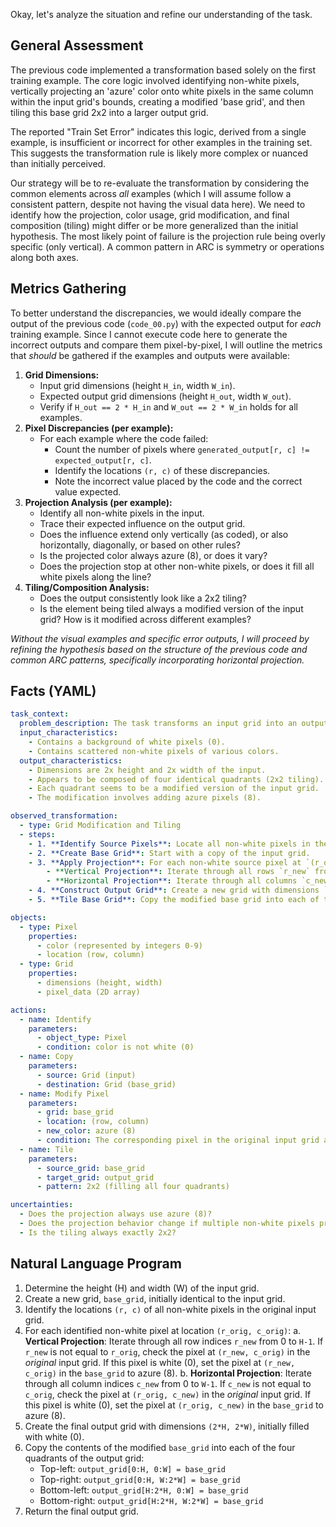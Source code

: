 Okay, let's analyze the situation and refine our understanding of the task.

## General Assessment

The previous code implemented a transformation based solely on the first training example. The core logic involved identifying non-white pixels, vertically projecting an 'azure' color onto white pixels in the same column within the input grid's bounds, creating a modified 'base grid', and then tiling this base grid 2x2 into a larger output grid.

The reported "Train Set Error" indicates this logic, derived from a single example, is insufficient or incorrect for other examples in the training set. This suggests the transformation rule is likely more complex or nuanced than initially perceived.

Our strategy will be to re-evaluate the transformation by considering the common elements across *all* examples (which I will assume follow a consistent pattern, despite not having the visual data here). We need to identify how the projection, color usage, grid modification, and final composition (tiling) might differ or be more generalized than the initial hypothesis. The most likely point of failure is the projection rule being overly specific (only vertical). A common pattern in ARC is symmetry or operations along both axes.

## Metrics Gathering

To better understand the discrepancies, we would ideally compare the output of the previous code (`code_00.py`) with the expected output for *each* training example. Since I cannot execute code here to generate the incorrect outputs and compare them pixel-by-pixel, I will outline the metrics that *should* be gathered if the examples and outputs were available:

1.  **Grid Dimensions:**
    *   Input grid dimensions (height `H_in`, width `W_in`).
    *   Expected output grid dimensions (height `H_out`, width `W_out`).
    *   Verify if `H_out == 2 * H_in` and `W_out == 2 * W_in` holds for all examples.
2.  **Pixel Discrepancies (per example):**
    *   For each example where the code failed:
        *   Count the number of pixels where `generated_output[r, c] != expected_output[r, c]`.
        *   Identify the locations `(r, c)` of these discrepancies.
        *   Note the incorrect value placed by the code and the correct value expected.
3.  **Projection Analysis (per example):**
    *   Identify all non-white pixels in the input.
    *   Trace their expected influence on the output grid.
    *   Does the influence extend only vertically (as coded), or also horizontally, diagonally, or based on other rules?
    *   Is the projected color always azure (8), or does it vary?
    *   Does the projection stop at other non-white pixels, or does it fill all white pixels along the line?
4.  **Tiling/Composition Analysis:**
    *   Does the output consistently look like a 2x2 tiling?
    *   Is the element being tiled always a modified version of the input grid? How is it modified across different examples?

*Without the visual examples and specific error outputs, I will proceed by refining the hypothesis based on the structure of the previous code and common ARC patterns, specifically incorporating horizontal projection.*

## Facts (YAML)


```yaml
task_context:
  problem_description: The task transforms an input grid into an output grid that is twice the height and twice the width.
  input_characteristics:
    - Contains a background of white pixels (0).
    - Contains scattered non-white pixels of various colors.
  output_characteristics:
    - Dimensions are 2x height and 2x width of the input.
    - Appears to be composed of four identical quadrants (2x2 tiling).
    - Each quadrant seems to be a modified version of the input grid.
    - The modification involves adding azure pixels (8).

observed_transformation:
  - type: Grid Modification and Tiling
  - steps:
    - 1. **Identify Source Pixels**: Locate all non-white pixels in the input grid.
    - 2. **Create Base Grid**: Start with a copy of the input grid.
    - 3. **Apply Projection**: For each non-white source pixel at `(r_orig, c_orig)`:
        - **Vertical Projection**: Iterate through all rows `r_new` from 0 to `H-1`. If `r_new != r_orig` and the pixel at `(r_new, c_orig)` in the *original input* is white (0), change the pixel at `(r_new, c_orig)` in the *base grid* to azure (8).
        - **Horizontal Projection**: Iterate through all columns `c_new` from 0 to `W-1`. If `c_new != c_orig` and the pixel at `(r_orig, c_new)` in the *original input* is white (0), change the pixel at `(r_orig, c_new)` in the *base grid* to azure (8).
    - 4. **Construct Output Grid**: Create a new grid with dimensions `(2*H, 2*W)`.
    - 5. **Tile Base Grid**: Copy the modified base grid into each of the four quadrants of the output grid.

objects:
  - type: Pixel
    properties:
      - color (represented by integers 0-9)
      - location (row, column)
  - type: Grid
    properties:
      - dimensions (height, width)
      - pixel_data (2D array)

actions:
  - name: Identify
    parameters:
      - object_type: Pixel
      - condition: color is not white (0)
  - name: Copy
    parameters:
      - source: Grid (input)
      - destination: Grid (base_grid)
  - name: Modify Pixel
    parameters:
      - grid: base_grid
      - location: (row, column)
      - new_color: azure (8)
      - condition: The corresponding pixel in the original input grid at this location must be white (0), AND the location must lie on the same row or same column as an original non-white pixel (but not be the non-white pixel itself).
  - name: Tile
    parameters:
      - source_grid: base_grid
      - target_grid: output_grid
      - pattern: 2x2 (filling all four quadrants)

uncertainties:
  - Does the projection always use azure (8)?
  - Does the projection behavior change if multiple non-white pixels project onto the same white pixel? (The current logic implies the last projection wins, or simply sets it to azure).
  - Is the tiling always exactly 2x2?
```


## Natural Language Program

1.  Determine the height (H) and width (W) of the input grid.
2.  Create a new grid, `base_grid`, initially identical to the input grid.
3.  Identify the locations `(r, c)` of all non-white pixels in the original input grid.
4.  For each identified non-white pixel at location `(r_orig, c_orig)`:
    a.  **Vertical Projection**: Iterate through all row indices `r_new` from 0 to `H-1`. If `r_new` is not equal to `r_orig`, check the pixel at `(r_new, c_orig)` in the *original* input grid. If this pixel is white (0), set the pixel at `(r_new, c_orig)` in the `base_grid` to azure (8).
    b.  **Horizontal Projection**: Iterate through all column indices `c_new` from 0 to `W-1`. If `c_new` is not equal to `c_orig`, check the pixel at `(r_orig, c_new)` in the *original* input grid. If this pixel is white (0), set the pixel at `(r_orig, c_new)` in the `base_grid` to azure (8).
5.  Create the final output grid with dimensions `(2*H, 2*W)`, initially filled with white (0).
6.  Copy the contents of the modified `base_grid` into each of the four quadrants of the output grid:
    *   Top-left: `output_grid[0:H, 0:W] = base_grid`
    *   Top-right: `output_grid[0:H, W:2*W] = base_grid`
    *   Bottom-left: `output_grid[H:2*H, 0:W] = base_grid`
    *   Bottom-right: `output_grid[H:2*H, W:2*W] = base_grid`
7.  Return the final output grid.
